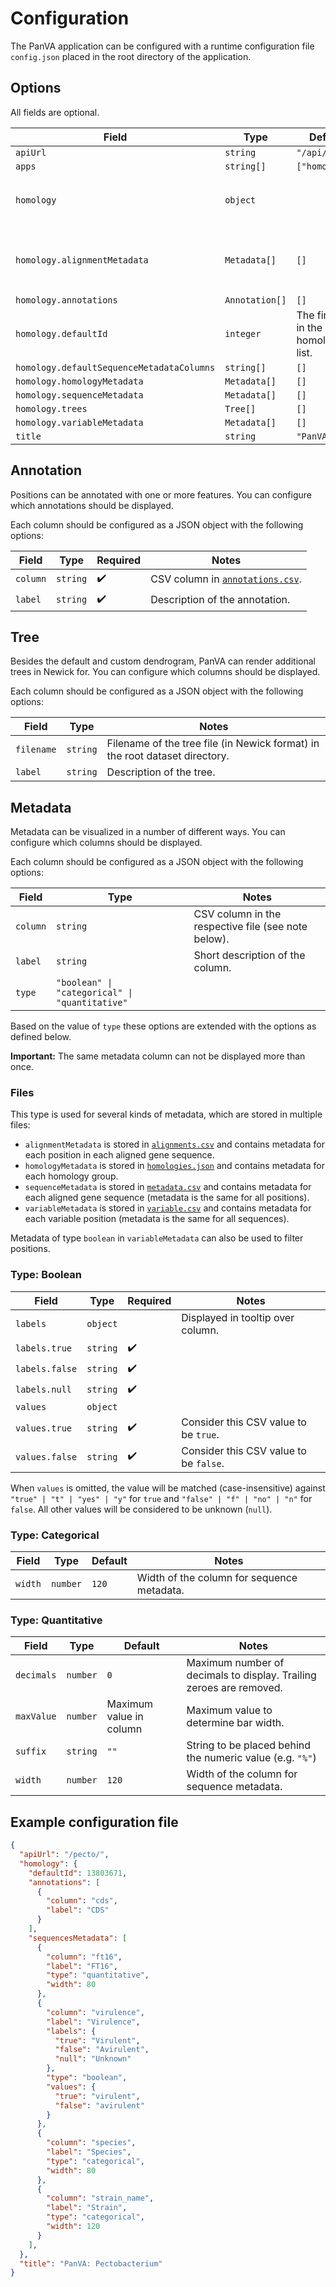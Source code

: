 # Configuration

The PanVA application can be configured with a runtime configuration file `config.json` placed in the root directory of the application.

## Options

All fields are optional.

| Field                                     | Type           | Default                              | Description                                    |
|-------------------------------------------|----------------|--------------------------------------|------------------------------------------------|
| `apiUrl`                                  | `string`       | `"/api/"`                            |                                                |
| `apps`                                    | `string[]`     | `["homology"]`                       |                                                |
| `homology`                                | `object`       |                                      | Configuration options for the `homology` app.  |
| `homology.alignmentMetadata`              | `Metadata[]`   | `[]`                                 | Metadata to be displayed when hovering a cell. |
| `homology.annotations`                    | `Annotation[]` | `[]`                                 |                                                |
| `homology.defaultId`                      | `integer`      | The first id in the homologies list. |                                                |
| `homology.defaultSequenceMetadataColumns` | `string[]`     | `[]`                                 |                                                |
| `homology.homologyMetadata`               | `Metadata[]`   | `[]`                                 |                                                |
| `homology.sequenceMetadata`               | `Metadata[]`   | `[]`                                 |                                                |
| `homology.trees`                          | `Tree[]`       | `[]`                                 |                                                |
| `homology.variableMetadata`               | `Metadata[]`   | `[]`                                 |                                                |
| `title`                                   | `string`       | `"PanVA"`                            |                                                |


## Annotation

Positions can be annotated with one or more features. You can configure which annotations should be displayed.

Each column should be configured as a JSON object with the following options:

| Field    | Type     | Required           | Notes                                                                                     |
|----------|----------|--------------------|-------------------------------------------------------------------------------------------|
| `column` | `string` | :heavy_check_mark: | CSV column in [`annotations.csv`](../../api/docs/data-format.md#annotationscsv-optional). |
| `label`  | `string` | :heavy_check_mark: | Description of the annotation.                                                            |


## Tree

Besides the default and custom dendrogram, PanVA can render additional trees in Newick for. You can configure which columns should be displayed.

Each column should be configured as a JSON object with the following options:

| Field      | Type     | Notes                                                                       |
|------------|----------|-----------------------------------------------------------------------------|
| `filename` | `string` | Filename of the tree file (in Newick format) in the root dataset directory. |
| `label`    | `string` | Description of the tree.                                                    |


## Metadata

Metadata can be visualized in a number of different ways. You can configure which columns should be displayed.

Each column should be configured as a JSON object with the following options:

| Field    | Type                                           | Notes                                               |
|----------|------------------------------------------------|-----------------------------------------------------|
| `column` | `string`                                       | CSV column in the respective file (see note below). |
| `label`  | `string`                                       | Short description of the column.                    |
| `type`   | `"boolean" \| "categorical" \| "quantitative"` |                                                     |

Based on the value of `type` these options are extended with the options as defined below.

**Important:** The same metadata column can not be displayed more than once.


### Files

This type is used for several kinds of metadata, which are stored in multiple files: 

* `alignmentMetadata` is stored in [`alignments.csv`](../../api/docs/data-format.md#alignmentscsv) and contains metadata for each position in each aligned gene sequence.
* `homologyMetadata` is stored in [`homologies.json`](../../api/docs/data-format.md#homologiesjson) and contains metadata for each homology group.
* `sequenceMetadata` is stored in [`metadata.csv`](../../api/docs/data-format.md#metadatacsv) and contains metadata for each aligned gene sequence (metadata is the same for all positions).
* `variableMetadata` is stored in [`variable.csv`](../../api/docs/data-format.md#variablecsv) and contains metadata for each variable position (metadata is the same for all sequences).

Metadata of type `boolean` in `variableMetadata` can also be used to filter positions.


### Type: Boolean

| Field          | Type     | Required           | Notes                                  |
|----------------|----------|--------------------|----------------------------------------|
| `labels`       | `object` |                    | Displayed in tooltip over column.      |
| `labels.true`  | `string` | :heavy_check_mark: |                                        |
| `labels.false` | `string` | :heavy_check_mark: |                                        |
| `labels.null`  | `string` | :heavy_check_mark: |                                        |
| `values`       | `object` |                    |                                        |
| `values.true`  | `string` | :heavy_check_mark: | Consider this CSV value to be `true`.  |
| `values.false` | `string` | :heavy_check_mark: | Consider this CSV value to be `false`. |

When `values` is omitted, the value will be matched (case-insensitive) against `"true" | "t" | "yes" | "y"` for `true` and `"false" | "f" | "no" | "n"` for `false`. All other values will be considered to be unknown (`null`).


### Type: Categorical

| Field   | Type     | Default | Notes                                      |
|---------|----------|---------|--------------------------------------------|
| `width` | `number` | `120`   | Width of the column for sequence metadata. |


### Type: Quantitative

| Field      | Type     | Default                 | Notes                                                               |
|------------|----------|-------------------------|---------------------------------------------------------------------|
| `decimals` | `number` | `0`                     | Maximum number of decimals to display. Trailing zeroes are removed. |
| `maxValue` | `number` | Maximum value in column | Maximum value to determine bar width.                               |
| `suffix`   | `string` | `""`                    | String to be placed behind the numeric value (e.g. `"%"`)           |
| `width`    | `number` | `120`                   | Width of the column for sequence metadata.                          |



## Example configuration file

```json
{
  "apiUrl": "/pecto/",
  "homology": {
    "defaultId": 13803671,
    "annotations": [
      {
        "column": "cds",
        "label": "CDS"
      }
    ],
    "sequencesMetadata": [
      {
        "column": "ft16",
        "label": "FT16",
        "type": "quantitative",
        "width": 80
      },
      {
        "column": "virulence",
        "label": "Virulence",
        "labels": {
          "true": "Virulent",
          "false": "Avirulent",
          "null": "Unknown"
        },
        "type": "boolean",
        "values": {
          "true": "virulent",
          "false": "avirulent"
        }
      },
      {
        "column": "species",
        "label": "Species",
        "type": "categorical",
        "width": 80
      },
      {
        "column": "strain_name",
        "label": "Strain",
        "type": "categorical",
        "width": 120
      }
    ],
  },
  "title": "PanVA: Pectobacterium"
}
```
